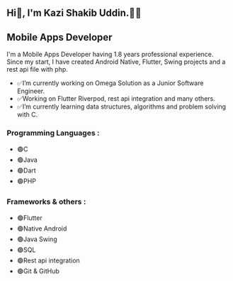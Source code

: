 ## Hi👋, I'm Kazi Shakib Uddin.👨‍💻
## **Mobile Apps Developer**
I'm a Mobile Apps Developer having 1.8 years professional experience.
Since my start, I have created Android Native, Flutter, Swing projects and a rest api file with php.
- ✅I’m currently working on Omega Solution as a Junior Software Engineer.
- ✅Working on Flutter Riverpod, rest api integration and many others.
- ✅I’m currently learning data structures, algorithms and problem solving with C.

### Programming Languages :
- 🟢C
- 🟢Java
- 🟢Dart
- 🟢PHP

### Frameworks & others :
- 🟢Flutter
- 🟢Native Android
- 🟢Java Swing
- 🟢SQL
- 🟢Rest api integration
- 🟢Git & GitHub

